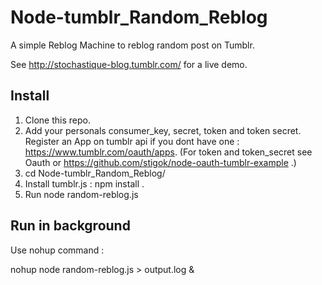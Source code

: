 # Node-tumblr_Random_Reblog
A simple Reblog Machine to reblog random post on Tumblr.

See http://stochastique-blog.tumblr.com/ for a live demo.
## Install

1. Clone this repo.
2. Add your personals consumer_key, secret, token and token secret. Register an App on tumblr api if you dont have one : https://www.tumblr.com/oauth/apps. 
(For token and token_secret see Oauth or https://github.com/stigok/node-oauth-tumblr-example .)
3. cd Node-tumblr_Random_Reblog/
4. Install tumblr.js : npm install .
5. Run node random-reblog.js

## Run in background

Use nohup command :

nohup node random-reblog.js > output.log &
